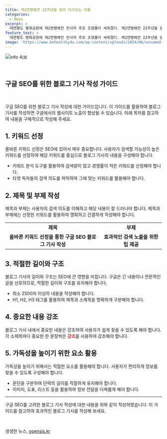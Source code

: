 ```yaml
---
title: 제2연평해전 22주년을 맞아 다가오는 이틀
categories:
  - News
excerpt: >
  대연평도 평화공원에 제2연평해전 전사자 추모 조형물이 세워졌다. 제2연평해전 22주년을 앞둔 이번 행사는 27일 오전에 인천 옹진군에서 진행되었다.
feature_text: >
  대연평도 평화공원에 제2연평해전 전사자 추모 조형물이 세워졌다. 제2연평해전 22주년을 앞둔 이번 행사는 27일 오전에 인천 옹진군에서 진행되었다.
image: 'https://www.behealthy4u.com/wp-content/uploads/2024/06/unnamed-file.png'
---
```


<p><img src="https://www.behealthy4u.com/wp-content/uploads/2024/06/unnamed-file.png" alt="info 속보" /></p>

<p data-ke-size="size16">&nbsp;</p>

<h2 data-ke-size="size26">구글 SEO를 위한 블로그 기사 작성 가이드</h2>

<p data-ke-size="size16">&nbsp;</p>

<p>구글 SEO를 위한 블로그 기사 작성에 대한 가이드입니다. 이 가이드를 활용하여 블로그 기사를 작성하면 구글에서의 웹사이트 노출이 향상될 수 있습니다. 아래 목차를 참고하여 내용을 구체적으로 작성해 주세요.</p>

<h2 data-ke-size="size22">1. 키워드 선정</h2>

<p data-ke-size="size16">올바른 키워드 선정은 SEO에 있어서 매우 중요합니다. 사용자가 검색할 가능성이 높은 키워드를 선정하여 해당 키워드를 중심으로 블로그 기사의 내용을 구성해야 합니다.</p>

<ul>
    <li>키워드 분석 도구를 활용하여 검색량이 많고 경쟁률이 적은 키워드를 선정해야 합니다.</li>
    <li>타겟 독자들의 검색 의도를 파악하여 그에 맞는 키워드를 활용해야 합니다.</li>
</ul>

<h2 data-ke-size="size22">2. 제목 및 부제 작성</h2>

<p data-ke-size="size16">제목과 부제는 사용자의 검색 의도를 이해하고 해당 내용이 잘 드러나야 합니다. 제목과 부제에는 선정한 키워드를 활용하여 명확하고 간결하게 작성해야 합니다.</p>

<table>
    <tr>
        <td style="text-align: center; height: 17px;"><b>제목</b></td>
        <td style="text-align: center; height: 17px;"><b>부제</b></td>
    </tr>
    <tr>
        <td style="text-align: center; height: 17px;"><b>올바른 키워드 선정을 통한 구글 SEO 블로그 기사 작성</b></td>
        <td style="text-align: center; height: 17px;"><b>효과적인 검색 노출을 위한 팁 제공</b></td>
    </tr>
</table>

<h2 data-ke-size="size22">3. 적절한 길이와 구조</h2>

<p data-ke-size="size16">블로그 기사의 길이와 구조는 SEO에 큰 영향을 미칩니다. 구글은 긴 내용이나 전문적인 글을 선호하므로, 적절한 길이와 구조를 유지해야 합니다.</p>

<ul>
    <li>최소 2500자 이상의 내용을 작성해야 합니다.</li>
    <li>H1, H2, H3 태그를 활용하여 제목과 소제목을 명확하게 구분해야 합니다.</li>
</ul>

<h2 data-ke-size="size22">4. 중요한 내용 강조</h2>

<p data-ke-size="size16">블로그 기사 내에서 중요한 내용은 강조하여 사용자가 쉽게 찾을 수 있도록 해야 합니다. 각 소제목마다 중요한 한 문장씩은 <b><span style="color: #ee2323;">강조</span></b>를 사용하여 강조해야 합니다.</p>

<h2 data-ke-size="size22">5. 가독성을 높이기 위한 요소 활용</h2>

<p data-ke-size="size16">가독성을 높이기 위해서는 적절한 요소를 활용해야 합니다. 사용자가 편리하게 정보를 찾을 수 있도록 구성해야 합니다.</p>

<ul>
    <li>문단을 구분하여 단락의 길이를 적절하게 유지해야 합니다.</li>
    <li>이미지, 도표, 리스트 등을 활용하여 정보 전달을 다채롭게 해야 합니다.</li>
</ul>

<hr>

<p>구글 SEO를 고려한 블로그 기사 작성에 대한 내용을 위와 같이 작성하였습니다. 이 가이드를 참고하여 효과적인 블로그 기사를 작성해 보세요.</p>

<p data-ke-size="size16">&nbsp;</p>
생생한 뉴스, <a href="https://opensis.kr" rel="dofollow">opensis.kr</a>


